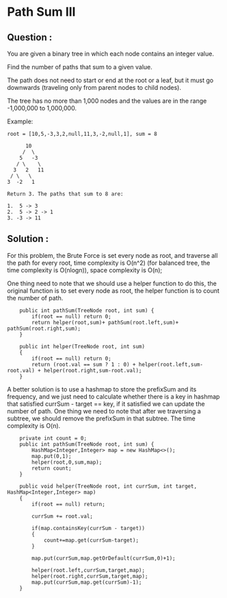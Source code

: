 # Path Sum III

## Question : 

You are given a binary tree in which each node contains an integer value.

Find the number of paths that sum to a given value.

The path does not need to start or end at the root or a leaf, but it must go downwards (traveling only from parent nodes to child nodes).

The tree has no more than 1,000 nodes and the values are in the range -1,000,000 to 1,000,000.

Example:

	root = [10,5,-3,3,2,null,11,3,-2,null,1], sum = 8

	      10
	     /  \
	    5   -3
	   / \    \
	  3   2   11
	 / \   \
	3  -2   1

	Return 3. The paths that sum to 8 are:

	1.  5 -> 3
	2.  5 -> 2 -> 1
	3. -3 -> 11


## Solution : 

For this problem, the Brute Force is set every node as root, and traverse all the path for every root, time complexity is O(n^2) (for balanced tree, the time complexity is O(nlogn)), space complexity is O(n);

One thing need to note that we should use a helper function to do this, the original function is to set every node as root, the helper function is to count the number of path. 

	    public int pathSum(TreeNode root, int sum) {
	        if(root == null) return 0;
	        return helper(root,sum)+ pathSum(root.left,sum)+ pathSum(root.right,sum);
	    }
	    
	    public int helper(TreeNode root, int sum)
	    {
	        if(root == null) return 0;
	        return (root.val == sum ? 1 : 0) + helper(root.left,sum-root.val) + helper(root.right,sum-root.val);
	    }


A better solution is to use a hashmap to store the prefixSum and its frequency, and we just need to calculate whether there is a key in hashmap that satisfied currSum - target == key, if it satisfied we can update the number of path. One thing we need to note that after we traversing a subtree, we should remove the prefixSum in that subtree. The time complexity is O(n).

	    private int count = 0;
	    public int pathSum(TreeNode root, int sum) {
	        HashMap<Integer,Integer> map = new HashMap<>();
	        map.put(0,1);
	        helper(root,0,sum,map);
	        return count;
	    }
	    
	    public void helper(TreeNode root, int currSum, int target, HashMap<Integer,Integer> map)
	    {
	        if(root == null) return;
	        
	        currSum += root.val;
	        
	        if(map.containsKey(currSum - target))
	        {
	            count+=map.get(currSum-target);
	        }
	        
	        map.put(currSum,map.getOrDefault(currSum,0)+1);
	        
	        helper(root.left,currSum,target,map);
	        helper(root.right,currSum,target,map);
	        map.put(currSum,map.get(currSum)-1);
	    }






